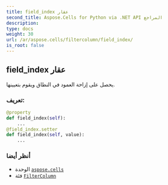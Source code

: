 ```yaml
---
title: field_index عقار
second_title: Aspose.Cells for Python via .NET API المراجع
description:
type: docs
weight: 30
url: /ar/aspose.cells/filtercolumn/field_index/
is_root: false
---
```

##  field_index عقار

يحصل على إزاحة العمود في النطاق ويقوم بتعيينها.
###  تعريف:
```python
@property
def field_index(self):
    ...
@field_index.setter
def field_index(self, value):
    ...
```

###  أنظر أيضا
* الوحدة [`aspose.cells`](../../)
* فئة [`FilterColumn`](/cells/python-net/ar/aspose.cells/filtercolumn)
